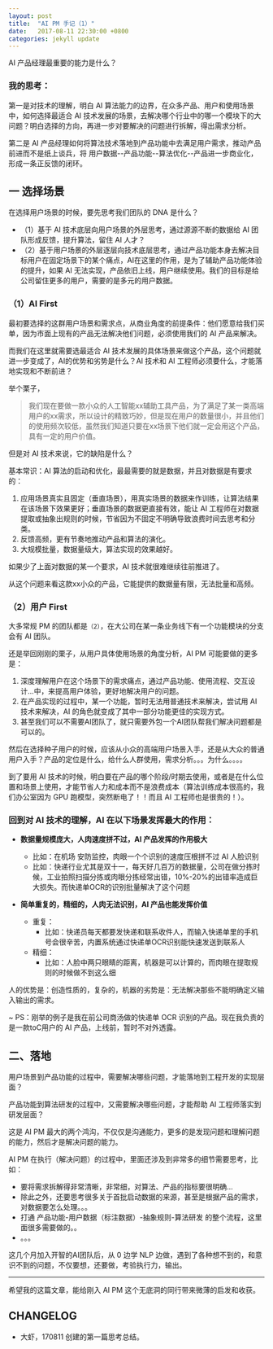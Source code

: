 ```yaml
---
layout: post
title:  "AI PM 手记（1）"
date:   2017-08-11 22:30:00 +0800
categories: jekyll update
---
```


AI 产品经理最重要的能力是什么？

### 我的思考：

第一是对技术的理解，明白 AI 算法能力的边界，在众多产品、用户和使用场景中，如何选择最适合 AI 技术发展的场景，去解决哪个行业中的哪一个模块下的大问题？明白选择的方向，再进一步对要解决的问题进行拆解，得出需求分析。

第二是 AI 产品经理如何将算法技术落地到产品功能中去满足用户需求，推动产品前进而不是纸上谈兵，将 用户数据--产品功能--算法优化--产品进一步商业化，形成一条正反馈的闭环。

## 一 选择场景

在选择用户场景的时候，要先思考我们团队的 DNA 是什么？

- （1）基于 AI 技术底层向用户场景的外层思考，通过源源不断的数据给 AI 团队形成反馈，提升算法，留住 AI 人才？
- （2）基于用户场景的外层逐层向技术底层思考，通过产品功能本身去解决目标用户在固定场景下的某个痛点，AI在这里的作用，是为了辅助产品功能体验的提升，如果 AI 无法实现，产品依旧上线，用户继续使用。我们的目标是给公司留住更多的用户，需要的是多元的用户数据。

### （1）AI First

最初要选择的这群用户场景和需求点，从商业角度的前提条件：他们愿意给我们买单，因为市面上现有的产品无法解决他们问题，必须使用我们的 AI 产品来解决。

而我们在这里就需要选最适合 AI 技术发展的具体场景来做这个产品，这个问题就进一步变成了，AI的优势和劣势是什么？AI 技术和 AI 工程师必须要什么，才能落地实现和不断前进？

举个栗子，

>我们现在要做一款小众的人工智能xx辅助工具产品，为了满足了某一类高端用户的xx需求，所以设计的精致巧妙，但是现在用户的数量很小，并且他们的使用频次较低，虽然我们知道只要在xx场景下他们就一定会用这个产品，具有一定的用户价值。

但是对 AI 技术来说，它的缺陷是什么？

基本常识：AI 算法的启动和优化，最最需要的就是数据，并且对数据是有要求的：

1. 应用场景真实且固定（垂直场景），用真实场景的数据来作训练，让算法结果在该场景下效果更好；垂直场景的数据更直接有效，能让 AI 工程师在对数据提取或抽象出规则的时候，节省因为不固定不明确导致浪费时间去思考和分类。
2. 反馈高频，更有节奏地推动产品和算法的演化。
3. 大规模批量，数据量级大，算法实现的效果越好。

如果少了上面对数据的某一个要求，AI 技术就很难继续往前推进了。

从这个问题来看这款xx小众的产品，它能提供的数据量有限，无法批量和高频。

### （2）用户 First

大多常规 PM 的团队都是`（2）`，在大公司在某一条业务线下有一个功能模块的分支会有 AI 团队。

还是举回刚刚的栗子，从用户具体使用场景的角度分析，AI PM 可能要做的更多是：

1. 深度理解用户在这个场景下的需求痛点，通过产品功能、使用流程、交互设计...中，来提高用户体验，更好地解决用户的问题。
2. 在产品实现的过程中，某一个功能，暂时无法用普通技术来解决，尝试用 AI 技术来解决，AI 的角色就变成了其中一部分功能更佳的实现方式。
3. 甚至我们可以不需要AI团队了，就只需要外包一个AI团队帮我们解决问题都是可以的。

然后在选择种子用户的时候，应该从小众的高端用户场景入手，还是从大众的普通用户入手？产品的定位是什么，给什么人群使用，需求分析。。。为什么。。。。

到了要用 AI 技术的时候，明白要在产品的哪个阶段/时期去使用，或者是在什么位置和场景上使用，才能节省人力和成本而不是浪费成本（算法训练成本很高的，我们办公室因为 GPU 跑模型，突然断电了！！而且 AI 工程师也是很贵的！）。

### 回到对 AI 技术的理解，AI 在以下场景发挥最大的作用：

- **数据量规模庞大，人肉速度拼不过，AI 产品发挥的作用极大**
	- 比如：在机场 安防监控，肉眼一个个识别的速度压根拼不过 AI 人脸识别
	- 比如：快递行业尤其是双十一，每天好几百万的数据量，公司在做分拣时候，工业拍照扫描分拣或肉眼分拣经常出错，10%-20%的出错率造成巨大损失。而快递单OCR的识别批量解决了这个问题

- **简单重复的，精细的，人肉无法识别，AI 产品也能发挥价值**
	- 重复：
		- 比如：快递员每天都要发快递和联系收件人，而输入快递单里的手机号会很辛苦，内置系统通过快递单OCR识别能快速发送到联系人
	- 精细：
		- 比如：人脸中两只眼睛的距离，机器是可以计算的，而肉眼在提取规则的时候做不到这么细

人的优势是：创造性质的，复杂的，机器的劣势是：无法解决那些不能明确定义输入输出的需求。

~ PS：刚举的例子是我在前公司商汤做的快递单 OCR 识别的产品。现在我负责的是一款toC用户的 AI 产品，上线前，暂时不对外透露。


## 二、落地

用户场景到产品功能的过程中，需要解决哪些问题，才能落地到工程开发的实现层面？

产品功能到算法研发的过程中，又需要解决哪些问题，才能帮助 AI 工程师落实到研发层面？

这是 AI PM 最大的两个鸿沟，不仅仅是沟通能力，更多的是发现问题和理解问题的能力，然后才是解决问题的能力。

AI PM 在执行（解决问题）的过程中，里面还涉及到非常多的细节需要思考，比如：

- 要将需求拆解得非常清晰，非常细，对算法、产品的指标要很明确...
- 除此之外，还要思考很多关于首批启动数据的来源，甚至是根据产品的需求，对数据要怎么处理。。。
- 打通 产品功能-用户数据（标注数据）-抽象规则-算法研发 的整个流程，这里面很多需要做的。。
- 。。。

这几个月加入开智的AI团队后，从 0 边学 NLP 边做，遇到了各种想不到的，和意识不到的问题，不仅要想，还要做，考验执行力，输出。

---

希望我的这篇文章，能给刚入 AI PM 这个无底洞的同行带来微薄的启发和收获。

## CHANGELOG

- 大虾，170811 创建的第一篇思考总结。